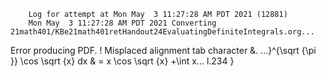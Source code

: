         Log for attempt at Mon May  3 11:27:28 AM PDT 2021 (12881)
        Mon May  3 11:27:28 AM PDT 2021 Converting 21math401/KBe21math401retHandout24EvaluatingDefiniteIntegrals.org...
Error producing PDF.
! Misplaced alignment tab character &.
<argument> ...}^{\sqrt {\pi }} \cos \sqrt {x} dx &
                                                  = x \cos \sqrt {x} +\int x...
l.234   }

